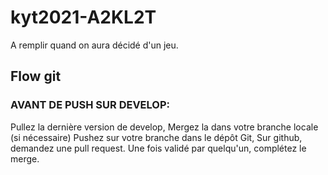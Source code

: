 # kyt2021-A2KL2T
A remplir quand on aura décidé d'un jeu.
## Flow git
### AVANT DE PUSH SUR DEVELOP:
Pullez la dernière version de develop,
Mergez la dans votre branche locale (si nécessaire)
Pushez sur votre branche dans le dépôt Git,
Sur github, demandez une pull request.
Une fois validé par quelqu'un, complétez le merge.
